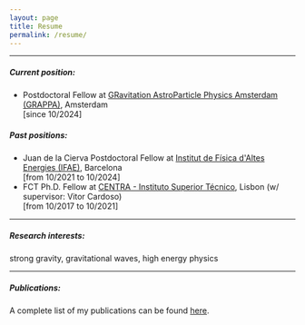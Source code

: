 ```yaml
---
layout: page
title: Resume
permalink: /resume/
---
```


---

##### Current position:

- Postdoctoral Fellow at [GRavitation AstroParticle Physics Amsterdam (GRAPPA)](https://www.grappa.amsterdam/), Amsterdam <br>[since 10/2024]

##### Past positions:
- Juan de la Cierva Postdoctoral Fellow at [Institut de Física d'Altes Energies (IFAE)](https://www.ifae.es/), Barcelona <br>[from 10/2021 to 10/2024]
- FCT Ph.D. Fellow at [CENTRA - Instituto Superior Técnico](https://centra.tecnico.ulisboa.pt/), Lisbon (w/ supervisor: Vitor Cardoso) <br>[from 10/2017 to 10/2021]

---

##### Research interests:

strong gravity, gravitational waves, high energy physics

---

##### Publications:

A complete list of my publications can be found [here](https://inspirehep.net/authors/1418746).
